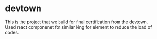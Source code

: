 # devtown
This is the project that we build for final certification from the devtown.
Used react componenet for similar king for element to reduce the load of codes.
